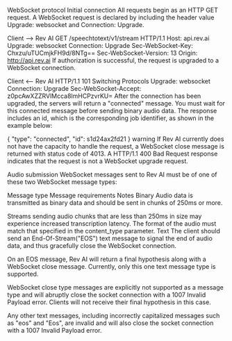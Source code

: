 WebSocket protocol
Initial connection
All requests begin as an HTTP GET request. A WebSocket request is declared by including the header value Upgrade: websocket and Connection: Upgrade.

Client --> Rev AI
GET /speechtotext/v1/stream HTTP/1.1
Host: api.rev.ai
Upgrade: websocket
Connection: Upgrade
Sec-WebSocket-Key: Chxzu/uTUCmjkFH9d/8NTg==
Sec-WebSocket-Version: 13
Origin: http://api.rev.ai
If authorization is successful, the request is upgraded to a WebSocket connection.

Client <-- Rev AI
HTTP/1.1 101 Switching Protocols
Upgrade: websocket
Connection: Upgrade
Sec-WebSocket-Accept: z0pcAwXZZRVlMcca8lmHCPzvrKU=
After the connection has been upgraded, the servers will return a "connected" message. You must wait for this connected message before sending binary audio data. The response includes an id, which is the corresponding job identifier, as shown in the example below:

{
    "type": "connected",
    "id": s1d24ax2fd21
}
warning
If Rev AI currently does not have the capacity to handle the request, a WebSocket close message is returned with status code of 4013. A HTTP/1.1 400 Bad Request response indicates that the request is not a WebSocket upgrade request.

Audio submission
WebSocket messages sent to Rev AI must be of one of these two WebSocket message types:

Message type	Message requirements	Notes
Binary	Audio data is transmitted as binary data and should be sent in chunks of 250ms or more.

Streams sending audio chunks that are less than 250ms in size may experience increased transcription latency.	The format of the audio must match that specified in the content_type parameter.
Text	The client should send an End-Of-Stream("EOS") text message to signal the end of audio data, and thus gracefully close the WebSocket connection.

On an EOS message, Rev AI will return a final hypothesis along with a WebSocket close message.	Currently, only this one text message type is supported.

WebSocket close type messages are explicitly not supported as a message type and will abruptly close the socket connection with a 1007 Invalid Payload error. Clients will not receive their final hypothesis in this case.

Any other text messages, including incorrectly capitalized messages such as "eos" and "Eos", are invalid and will also close the socket connection with a 1007 Invalid Payload error.